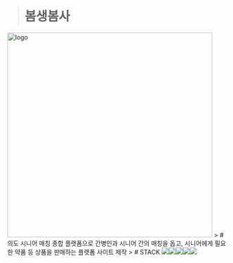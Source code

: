 > # 봄생봄사
<img width="467" alt="logo" src="https://github.com/David-Byun/Senior_Matching/assets/124110316/4bf5faca-4108-48aa-a9a4-23078f7ec2d5">
> # 의도
시니어 매칭 종합 플랫폼으로 간병인과 시니어 간의 매칭을 돕고, 시니어에게 필요한 약품 등 상품을 판매하는 플랫폼 사이트 제작
> # STACK
<img src="https://img.shields.io/badge/Kakao-FFCD00?style=for-the-badge&logo=Kakao&logoColor=white"><img src="https://img.shields.io/badge/Firebase-C8332D?style=for-the-badge&logo=Firebase&logoColor=white"><img src="https://img.shields.io/badge/NaverCloud-03C75A?style=for-the-badge&logo=NaverCloud&logoColor=white"><img src="https://img.shields.io/badge/WebSocket-010101?style=for-the-badge&logo=Websocket&logoColor=white"><img src="https://img.shields.io/badge/GitHub-181717?style=for-the-badge&logo=GitHub&logoColor=white">
